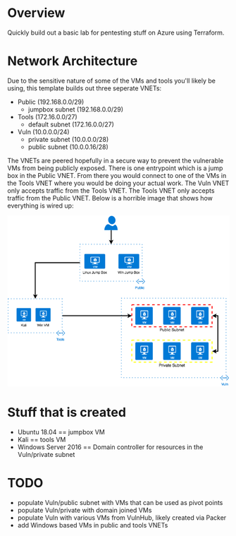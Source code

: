 # Overview

Quickly build out a basic lab for pentesting stuff on Azure using Terraform.


# Network Architecture

Due to the sensitive nature of some of the VMs and tools you'll likely be using, this template 
builds out three seperate VNETs:

* Public (192.168.0.0/29)
  * jumpbox subnet (192.168.0.0/29)
* Tools (172.16.0.0/27)
  * default subnet (172.16.0.0/27)
* Vuln (10.0.0.0/24)
  * private subnet (10.0.0.0/28)
  * public subnet (10.0.0.16/28)

The VNETs are peered hopefully in a secure way to prevent the vulnerable VMs from being
publicly exposed. There is one entrypoint which is a jump box in the Public VNET. 
From there you would connect to one of the VMs in the Tools VNET where you would be doing
your actual work. The Vuln VNET only accepts traffic from the Tools VNET. The Tools
VNET only accepts traffic from the Public VNET. Below is a horrible image that shows
how everything is wired up:


![network diagram](azure-sec-lab.png "Diagram")



# Stuff that is created

* Ubuntu 18.04 == jumpbox VM
* Kali == tools VM
* Windows Server 2016 == Domain controller for resources in the Vuln/private subnet


# TODO

* populate Vuln/public subnet with VMs that can be used as pivot points
* populate Vuln/private with domain joined VMs
* populate Vuln with various VMs from VulnHub, likely created via Packer
* add Windows based VMs in public and tools VNETs
